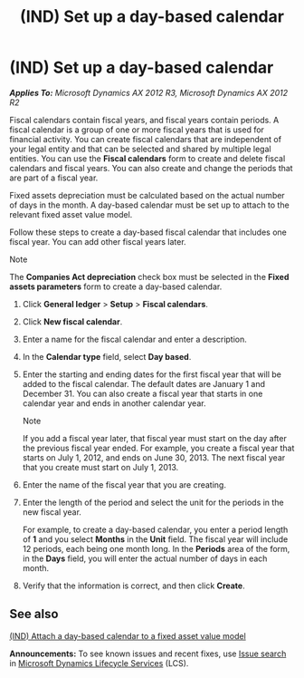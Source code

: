 ﻿---
title: (IND) Set up a day-based calendar
TOCTitle: (IND) Set up a day-based calendar
ms:assetid: 8462b285-8939-45b0-aa5c-a501fa0fe4ba
ms:mtpsurl: https://technet.microsoft.com/en-us/library/JJ677977(v=AX.60)
ms:contentKeyID: 49385940
ms.date: 04/18/2014
mtps_version: v=AX.60
f1_keywords:
- (IND)
- India
- day-based calendar
- Set up a day-based calendar
- Set up calendar
---

# (IND) Set up a day-based calendar 


_**Applies To:** Microsoft Dynamics AX 2012 R3, Microsoft Dynamics AX 2012 R2_

Fiscal calendars contain fiscal years, and fiscal years contain periods. A fiscal calendar is a group of one or more fiscal years that is used for financial activity. You can create fiscal calendars that are independent of your legal entity and that can be selected and shared by multiple legal entities. You can use the **Fiscal calendars** form to create and delete fiscal calendars and fiscal years. You can also create and change the periods that are part of a fiscal year.

Fixed assets depreciation must be calculated based on the actual number of days in the month. A day-based calendar must be set up to attach to the relevant fixed asset value model.

Follow these steps to create a day-based fiscal calendar that includes one fiscal year. You can add other fiscal years later.


> [!NOTE]
> <P>The <STRONG>Companies Act depreciation</STRONG> check box must be selected in the <STRONG>Fixed assets parameters</STRONG> form to create a day-based calendar.</P>



1.  Click **General ledger** \> **Setup** \> **Fiscal calendars**.

2.  Click **New fiscal calendar**.

3.  Enter a name for the fiscal calendar and enter a description.

4.  In the **Calendar type** field, select **Day based**.

5.  Enter the starting and ending dates for the first fiscal year that will be added to the fiscal calendar. The default dates are January 1 and December 31. You can also create a fiscal year that starts in one calendar year and ends in another calendar year.
    

    > [!NOTE]
    > <P>If you add a fiscal year later, that fiscal year must start on the day after the previous fiscal year ended. For example, you create a fiscal year that starts on July 1, 2012, and ends on June 30, 2013. The next fiscal year that you create must start on July 1, 2013.</P>



6.  Enter the name of the fiscal year that you are creating.

7.  Enter the length of the period and select the unit for the periods in the new fiscal year.
    
    For example, to create a day-based calendar, you enter a period length of **1** and you select **Months** in the **Unit** field. The fiscal year will include 12 periods, each being one month long. In the **Periods** area of the form, in the **Days** field, you will enter the actual number of days in each month.

8.  Verify that the information is correct, and then click **Create**.

## See also

[(IND) Attach a day-based calendar to a fixed asset value model](ind-attach-a-day-based-calendar-to-a-fixed-asset-value-model.md)

  
**Announcements:** To see known issues and recent fixes, use [Issue search](http://go.microsoft.com/fwlink/?linkid=389258) in [Microsoft Dynamics Lifecycle Services](http://go.microsoft.com/fwlink/?linkid=306505) (LCS).

